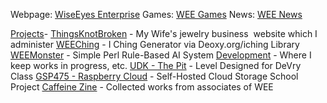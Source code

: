 <html><body><p>Webpage: <a href="https://www.wiseeyesent.com/">WiseEyes Enterprise</a>
Games: <a href="https://games.wiseeyesent.com/">WEE Games</a>
News: <a href="/">WEE News</a>

<a title="Projects" href="https://games.wiseeyesent.com/projects/">Projects</a>-
<a href="http://thingsknotbroken.com/">ThingsKnotBroken</a> - My Wife's jewelry business  website which I administer
<a href="https://games.wiseeyesent.com/projects/games/weeching/">WEEChing</a> - I Ching Generator via Deoxy.org/iching Library
<a href="https://games.wiseeyesent.com/projects/games/weemonster/">WEEMonster</a> - Simple Perl Rule-Based AI System
<a href="https://www.wiseeyesent.com/dev/">Development</a> - Where I keep works in progress, etc.
<a title="“The Pit” Walkthrough" href="/pages/the-pit-walkthrough.html">UDK - The Pit</a> - Level Designed for DeVry Class
<a title="GSP475" href="https://www.wiseeyesent.com/gsp475/">GSP475 - Raspberry Cloud</a> - Self-Hosted Cloud Storage School Project
<a href="https://www.wiseeyesent.com/caffeine/">Caffeine Zine</a> - Collected works from associates of WEE</p></body></html>
